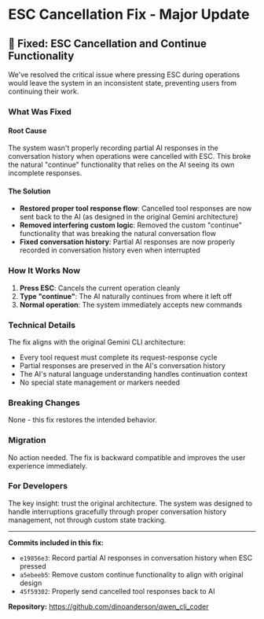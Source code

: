 # ESC Cancellation Fix - Major Update

## 🎉 Fixed: ESC Cancellation and Continue Functionality

We've resolved the critical issue where pressing ESC during operations would leave the system in an inconsistent state, preventing users from continuing their work.

### What Was Fixed

#### Root Cause
The system wasn't properly recording partial AI responses in the conversation history when operations were cancelled with ESC. This broke the natural "continue" functionality that relies on the AI seeing its own incomplete responses.

#### The Solution
- **Restored proper tool response flow**: Cancelled tool responses are now sent back to the AI (as designed in the original Gemini architecture)
- **Removed interfering custom logic**: Removed the custom "continue" functionality that was breaking the natural conversation flow
- **Fixed conversation history**: Partial AI responses are now properly recorded in conversation history even when interrupted

### How It Works Now

1. **Press ESC**: Cancels the current operation cleanly
2. **Type "continue"**: The AI naturally continues from where it left off
3. **Normal operation**: The system immediately accepts new commands

### Technical Details

The fix aligns with the original Gemini CLI architecture:
- Every tool request must complete its request-response cycle
- Partial responses are preserved in the AI's conversation history
- The AI's natural language understanding handles continuation context
- No special state management or markers needed

### Breaking Changes
None - this fix restores the intended behavior.

### Migration
No action needed. The fix is backward compatible and improves the user experience immediately.

### For Developers
The key insight: trust the original architecture. The system was designed to handle interruptions gracefully through proper conversation history management, not through custom state tracking.

---

**Commits included in this fix:**
- `e19856e3`: Record partial AI responses in conversation history when ESC pressed
- `a5ebeeb5`: Remove custom continue functionality to align with original design  
- `45f59302`: Properly send cancelled tool responses back to AI

**Repository:** https://github.com/dinoanderson/qwen_cli_coder